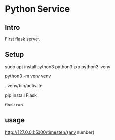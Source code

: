 # Python Service

## Intro
First flask server.
## Setup
sudo apt install python3 python3-pip python3-venv

python3 -m venv venv

. venv/bin/activate

pip install Flask

flask run
## usage
http://127.0.0.1:5000/timesten/{any number}